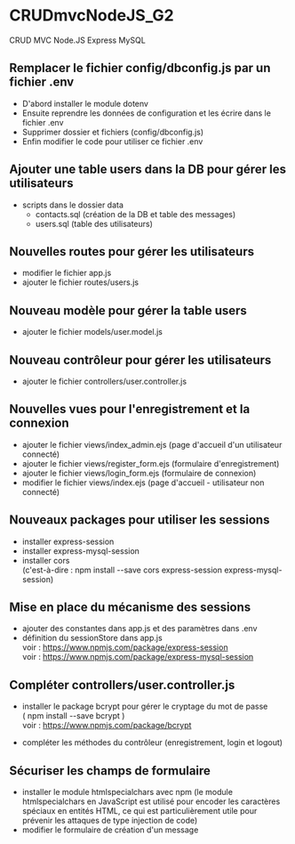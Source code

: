 # CRUDmvcNodeJS_G2
CRUD MVC Node.JS Express MySQL

## Remplacer le fichier config/dbconfig.js par un fichier .env
- D'abord installer le module dotenv
- Ensuite reprendre les données de configuration et les écrire dans le fichier .env
- Supprimer dossier et fichiers (config/dbconfig.js)
- Enfin modifier le code pour utiliser ce fichier .env

## Ajouter une table users dans la DB pour gérer les utilisateurs
- scripts dans le dossier data
    - contacts.sql (création de la DB et table des messages)
    - users.sql (table des utilisateurs)

## Nouvelles routes pour gérer les utilisateurs
- modifier le fichier app.js
- ajouter le fichier routes/users.js

## Nouveau modèle pour gérer la table users
- ajouter le fichier models/user.model.js

## Nouveau contrôleur pour gérer les utilisateurs
- ajouter le fichier controllers/user.controller.js

## Nouvelles vues pour l'enregistrement et la connexion
- ajouter le fichier views/index_admin.ejs (page d'accueil d'un utilisateur connecté)
- ajouter le fichier views/register_form.ejs (formulaire d'enregistrement)
- ajouter le fichier views/login_form.ejs (formulaire de connexion)
- modifier le fichier views/index.ejs (page d'accueil - utilisateur non connecté)

## Nouveaux packages pour utiliser les sessions
- installer express-session
- installer express-mysql-session
- installer cors  
(c'est-à-dire : npm install --save cors express-session express-mysql-session)

## Mise en place du mécanisme des sessions
- ajouter des constantes dans app.js et des paramètres dans .env
- définition du sessionStore dans app.js  
voir : https://www.npmjs.com/package/express-session  
voir : https://www.npmjs.com/package/express-mysql-session  

## Compléter controllers/user.controller.js

- installer le package bcrypt pour gérer le cryptage du mot de passe  
  ( npm install --save bcrypt )  
  voir : https://www.npmjs.com/package/bcrypt

- compléter les méthodes du contrôleur (enregistrement, login et logout) 

## Sécuriser les champs de formulaire

- installer le module htmlspecialchars avec npm (le module htmlspecialchars en JavaScript est utilisé pour encoder les caractères spéciaux en entités HTML, ce qui est particulièrement utile pour prévenir les attaques de type injection de code)
- modifier le formulaire de création d'un message
